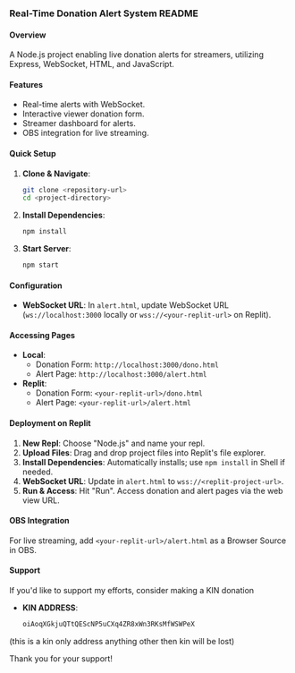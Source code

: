 ### Real-Time Donation Alert System README

#### Overview
A Node.js project enabling live donation alerts for streamers, utilizing Express, WebSocket, HTML, and JavaScript.

#### Features
- Real-time alerts with WebSocket.
- Interactive viewer donation form.
- Streamer dashboard for alerts.
- OBS integration for live streaming.

#### Quick Setup
1. **Clone & Navigate**: 
   ```bash
   git clone <repository-url>
   cd <project-directory>
   ```
2. **Install Dependencies**: 
   ```bash
   npm install
   ```
3. **Start Server**: 
   ```bash
   npm start
   ```

#### Configuration
- **WebSocket URL**: In `alert.html`, update WebSocket URL (`ws://localhost:3000` locally or `wss://<your-replit-url>` on Replit).

#### Accessing Pages
- **Local**: 
  - Donation Form: `http://localhost:3000/dono.html`
  - Alert Page: `http://localhost:3000/alert.html`
- **Replit**: 
  - Donation Form: `<your-replit-url>/dono.html`
  - Alert Page: `<your-replit-url>/alert.html`

#### Deployment on Replit
1. **New Repl**: Choose "Node.js" and name your repl.
2. **Upload Files**: Drag and drop project files into Replit's file explorer.
3. **Install Dependencies**: Automatically installs; use `npm install` in Shell if needed.
4. **WebSocket URL**: Update in `alert.html` to `wss://<replit-project-url>`.
5. **Run & Access**: Hit "Run". Access donation and alert pages via the web view URL.

#### OBS Integration
For live streaming, add `<your-replit-url>/alert.html` as a Browser Source in OBS.

#### Support
 If you'd like to support my efforts, consider making a KIN donation

- **KIN ADDRESS**:
  
   ```bash
   oiAoqXGkjuQTtQEScNP5uCXq4ZR8xWn3RKsMfWSWPeX
   ```
(this is a kin only address anything other then kin will be lost)

Thank you for your support!
